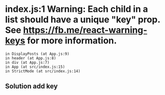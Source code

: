 
# index.js:1 Warning: Each child in a list should have a unique "key" prop. See https://fb.me/react-warning-keys for more information.
    in DisplayPosts (at App.js:9)
    in header (at App.js:8)
    in div (at App.js:7)
    in App (at src/index.js:15)
    in StrictMode (at src/index.js:14)
## Solution add key 
<div className="posts" key={post.id}>